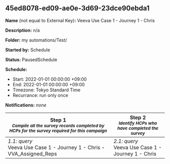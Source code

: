 ## 45ed8078-ed09-ae0e-3d69-23dce90ebda1

**Name** (not equal to External Key)**:** Veeva Use Case 1 - Journey 1 - Chris

**Description:** n/a

**Folder:** my automations/Test/

**Started by:** Schedule

**Status:** PausedSchedule

**Schedule:**

* Start: 2022-01-01 00:00:00 +09:00
* End: 2022-01-01 00:00:00 +09:00
* Timezone: Tokyo Standard Time
* Recurrance: run only once

**Notifications:** _none_


| Step 1<br>_<small>Compile all the survey records completed by HCPs for the survey required for this campaign</small>_ | Step 2<br>_<small>Identify HCPs who have completed the survey</small>_ |
| --- | --- |
| _1.1: query_<br>Veeva Use Case 1 - Journey 1 - Chris - VVA_Assigned_Reps | _2.1: query_<br>Veeva Use Case 1 - Journey 1 - Chris |
